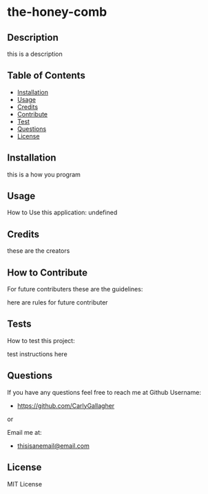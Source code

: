 # the-honey-comb

## Description

this is a description

## Table of Contents 

- [Installation](#installation)
- [Usage](#usage)
- [Credits](#credits)
- [Contribute](#contribute)
- [Test](#Tests)
- [Questions](#questions)
- [License](#license)

## Installation

this is a how you program

## Usage
How to Use this application:
undefined

## Credits

these are the creators

## How to Contribute
For future contributers these are the guidelines:

here are rules for future contributer

## Tests
How to test this project:

test instructions here

## Questions
If you have any questions feel free to reach me at
Github Username: 
- https://github.com/CarlyGallagher

or

Email me at: 
- thisisanemail@email.com

## License

MIT License
